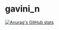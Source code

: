 # gavini_n
[![Anurag's GitHub stats](https://github-readme-stats.vercel.app/api?username=nagavenkateshgavini)](https://github.com/nagavenkateshgavini/github-readme-stats)
